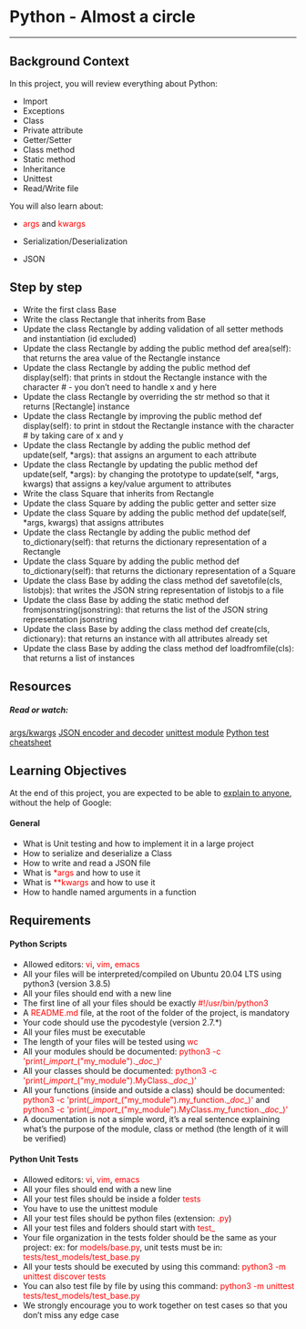 # Python - Almost a circle
---
## Background Context
In this project, you will review everything about Python:

* Import
* Exceptions
* Class
* Private attribute
* Getter/Setter
* Class method
* Static method
* Inheritance
* Unittest
* Read/Write file

You will also learn about:

* <span style="color:red">args</span> and <span style="color:red">kwargs</span>

* Serialization/Deserialization
* JSON


## Step by step


* Write the first class Base
* Write the class Rectangle that inherits from Base
* Update the class Rectangle by adding validation of all setter methods and instantiation (id excluded)
* Update the class Rectangle by adding the public method def area(self): that returns the area value of the Rectangle instance
* Update the class Rectangle by adding the public method def display(self): that prints in stdout the Rectangle instance with the character # - you don’t need to handle x and y here
* Update the class Rectangle by overriding the str method so that it returns [Rectangle] instance
* Update the class Rectangle by improving the public method def display(self): to print in stdout the Rectangle instance with the character # by taking care of x and y
* Update the class Rectangle by adding the public method def update(self, *args): that assigns an argument to each attribute
* Update the class Rectangle by updating the public method def update(self, *args): by changing the prototype to update(self, *args, kwargs) that assigns a key/value argument to attributes
* Write the class Square that inherits from Rectangle
* Update the class Square by adding the public getter and setter size
* Update the class Square by adding the public method def update(self, *args, kwargs) that assigns attributes
* Update the class Rectangle by adding the public method def to_dictionary(self): that returns the dictionary representation of a Rectangle
* Update the class Square by adding the public method def to_dictionary(self): that returns the dictionary representation of a Square
* Update the class Base by adding the class method def savetofile(cls, listobjs): that writes the JSON string representation of listobjs to a file
* Update the class Base by adding the static method def fromjsonstring(jsonstring): that returns the list of the JSON string representation jsonstring
* Update the class Base by adding the class method def create(cls, dictionary): that returns an instance with all attributes already set
* Update the class Base by adding the class method def loadfromfile(cls): that returns a list of instances

[README.md by https://github.com/PereDeMacron]: #

## Resources
##### Read or watch:
[args/kwargs](https://yasoob.me/2013/08/04/args-and-kwargs-in-python-explained/)
[JSON encoder and decoder](https://docs.python.org/3/library/json.html)
[unittest module](https://docs.python.org/3.4/library/unittest.html#module-unittest)
[Python test cheatsheet](https://www.pythonsheets.com/notes/python-tests.html)

## Learning Objectives
At the end of this project, you are expected to be able to [explain to anyone](https://fs.blog/feynman-learning-technique/), without the help of Google:

#### General

* What is Unit testing and how to implement it in a large project
* How to serialize and deserialize a Class
* How to write and read a JSON file
* What is <span style="color:red">*args</span> and how to use it
* What is <span style="color:red">**kwargs</span> and how to use it
* How to handle named arguments in a function

## Requirements
#### Python Scripts

* Allowed editors: <span style="color:red">vi</span>, <span style="color:red">vim</span>, <span style="color:red">emacs</span>
* All your files will be interpreted/compiled on Ubuntu 20.04 LTS using python3 (version 3.8.5)
* All your files should end with a new line
* The first line of all your files should be exactly <span style="color:red">#!/usr/bin/python3</span>
* A <span style="color:red">README.md</span> file, at the root of the folder of the project, is mandatory
* Your code should use the pycodestyle (version 2.7.*)
* All your files must be executable
* The length of your files will be tested using <span style="color:red">wc</span>
* All your modules should be documented: <span style="color:red">python3 -c 'print(\__import__("my_module").\__doc__)'</span>
* All your classes should be documented: <span style="color:red">python3 -c 'print(\__import__("my_module").MyClass.\__doc__)'</span>
* All your functions (inside and outside a class) should be documented: <span style="color:red">python3 -c 'print(\__import__("my_module").my_function.\__doc__)'</span> and <span style="color:red">python3 -c 'print(\__import__("my_module").MyClass.my_function.\__doc__)'</span>
* A documentation is not a simple word, it’s a real sentence explaining what’s the purpose of the module, class or method (the length of it will be verified)

#### Python Unit Tests

* Allowed editors: <span style="color:red">vi</span>, <span style="color:red">vim</span>, <span style="color:red">emacs</span>
* All your files should end with a new line
* All your test files should be inside a folder <span style="color:red">tests</span>
* You have to use the unittest module
* All your test files should be python files (extension: <span style="color:red">.py</span>)
* All your test files and folders should start with <span style="color:red">test_</span>
* Your file organization in the tests folder should be the same as your project: ex: for <span style="color:red">models/base.py</span>, unit tests must be in: <span style="color:red">tests/test_models/test_base.py</span>
* All your tests should be executed by using this command: <span style="color:red">python3 -m unittest discover tests</span>
* You can also test file by file by using this command: <span style="color:red">python3 -m unittest tests/test_models/test_base.py</span>
* We strongly encourage you to work together on test cases so that you don’t miss any edge case
